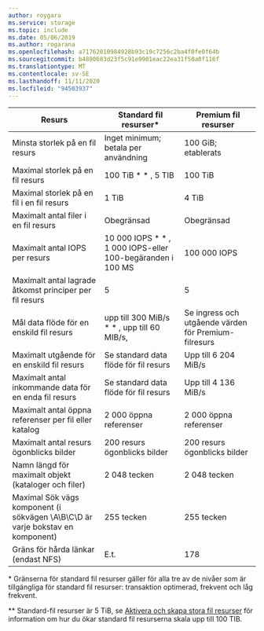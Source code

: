 ```yaml
---
author: roygara
ms.service: storage
ms.topic: include
ms.date: 05/06/2019
ms.author: rogarana
ms.openlocfilehash: a71762010984928b93c19c7256c2ba4f0fe0f64b
ms.sourcegitcommit: b4880683d23f5c91e9901eac22ea31f50a0f116f
ms.translationtype: MT
ms.contentlocale: sv-SE
ms.lasthandoff: 11/11/2020
ms.locfileid: "94503937"
---
```

| Resurs | Standard fil resurser\* | Premium fil resurser |
|----------|---------------|------------------------------------------|
| Minsta storlek på en fil resurs | Inget minimum; betala per användning | 100 GiB; etablerats |
| Maximal storlek på en fil resurs | 100 TiB \* \* , 5 TIB | 100 TiB |
| Maximal storlek på en fil i en fil resurs | 1 TiB | 4 TiB |
| Maximalt antal filer i en fil resurs | Obegränsad | Obegränsad |
| Maximalt antal IOPS per resurs | 10 000 IOPS \* \* , 1 000 IOPS-eller 100-begäranden i 100 MS | 100 000 IOPS |
| Maximalt antal lagrade åtkomst principer per fil resurs | 5 | 5 |
| Mål data flöde för en enskild fil resurs | upp till 300 MiB/s \* \* , upp till 60 MIB/s,  | Se ingress och utgående värden för Premium-filresurs|
| Maximalt utgående för en enskild fil resurs | Se standard data flöde för fil resurs | Upp till 6 204 MiB/s |
| Maximalt antal inkommande data för en enda fil resurs | Se standard data flöde för fil resurs | Upp till 4 136 MiB/s |
| Maximalt antal öppna referenser per fil eller katalog | 2 000 öppna referenser | 2 000 öppna referenser |
| Maximalt antal resurs ögonblicks bilder | 200 resurs ögonblicks bilder | 200 resurs ögonblicks bilder |
| Namn längd för maximalt objekt (kataloger och filer) | 2 048 tecken | 2 048 tecken |
| Maximal Sök vägs komponent (i sökvägen \A\B\C\D är varje bokstav en komponent) | 255 tecken | 255 tecken |
| Gräns för hårda länkar (endast NFS) | E.t. | 178 |

\* Gränserna för standard fil resurser gäller för alla tre av de nivåer som är tillgängliga för standard fil resurser: transaktion optimerad, frekvent och låg frekvent.

\*\* Standard-fil resurser är 5 TiB, se [Aktivera och skapa stora fil resurser](../articles/storage/files/storage-files-how-to-create-large-file-share.md) för information om hur du ökar standard fil resurserna skala upp till 100 TIB.
